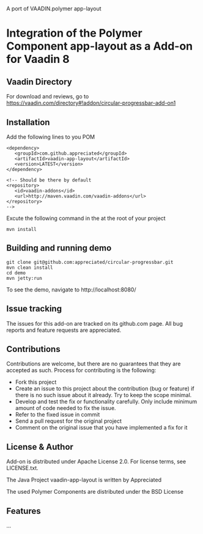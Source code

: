 # 
A port of VAADIN.polymer app-layout
# Integration of the Polymer Component app-layout as a Add-on for Vaadin 8

## Vaadin Directory

For download and reviews, go to https://vaadin.com/directory#!addon/circular-progressbar-add-on1

## Installation

Add the following lines to you POM
```
<dependency>
   <groupId>com.github.appreciated</groupId>
   <artifactId>vaadin-app-layout</artifactId>
   <version>LATEST</version>
</dependency>

<!-- Should be there by default
<repository>
   <id>vaadin-addons</id>
   <url>http://maven.vaadin.com/vaadin-addons</url>
</repository> 
--> 
```

Excute the following command in the at the root of your project
```
mvn install
```

## Building and running demo
```
git clone git@github.com:appreciated/circular-progressbar.git
mvn clean install
cd demo
mvn jetty:run
```

To see the demo, navigate to http://localhost:8080/

## Issue tracking

The issues for this add-on are tracked on its github.com page. All bug reports and feature requests are appreciated. 

## Contributions

Contributions are welcome, but there are no guarantees that they are accepted as such. Process for contributing is the following:
- Fork this project
- Create an issue to this project about the contribution (bug or feature) if there is no such issue about it already. Try to keep the scope minimal.
- Develop and test the fix or functionality carefully. Only include minimum amount of code needed to fix the issue.
- Refer to the fixed issue in commit
- Send a pull request for the original project
- Comment on the original issue that you have implemented a fix for it

## License & Author

Add-on is distributed under Apache License 2.0. For license terms, see LICENSE.txt.

The Java Project vaadin-app-layout is written by Appreciated 

The used Polymer Components are distributed under the BSD License

## Features

...
